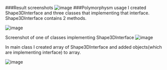 ###Result screenshots
![image](https://github.com/user-attachments/assets/87866ea5-d4f9-4b68-9014-e78a15d19d98)
###Polymorphysm usage
I created Shape3DInterface and three classes that implementing that interface. Shape3DInterface contains 2 methods.

![image](https://github.com/user-attachments/assets/9381a727-b3e7-43f0-b712-bebf68a627aa)

Screenshot of one of classes implementing Shape3DInterface
![image](https://github.com/user-attachments/assets/31f515db-4244-4df1-ba5f-6ca8b33386e8)

In main class I created array of Shape3DInterface and added objects(which are implementing interface) to array.

![image](https://github.com/user-attachments/assets/97e575c0-ab47-49ac-8504-51143c39435c)

